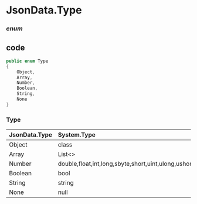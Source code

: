 # JsonData.Type

### *enum*

## code

```C#
public enum Type
{
	Object,
	Array,
	Number,
	Boolean,
	String,
    None
}
```

### Type

| JsonData.Type | System.Type                                         |
| :------------ | :-------------------------------------------------- |
| Object        | class                                               |
| Array         | List<>                                              |
| Number        | double,float,int,long,sbyte,short,uint,ulong,ushort |
| Boolean       | bool                                                |
| String        | string                                              |
| None          | null                                                |

